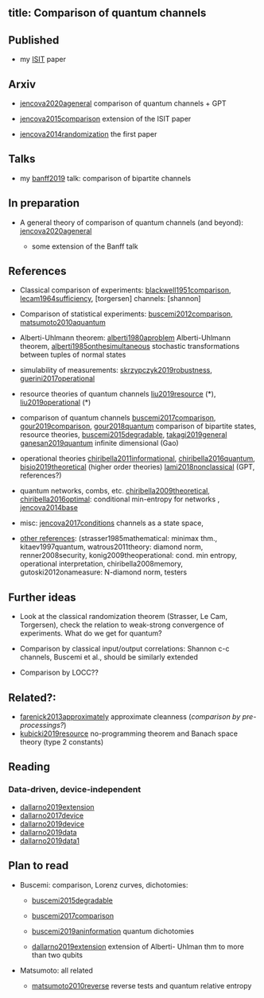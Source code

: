 title: Comparison of quantum channels
---
## Published

* my [ISIT](jencova2016isit) paper

## Arxiv


* [jencova2020ageneral](jencova2020ageneral) comparison of quantum channels + GPT

*  [jencova2015comparison](jencova2015comparison) extension of the ISIT paper
* [jencova2014randomization](jencova2014randomization) the first paper


## Talks

* my [banff2019](comparison/banff2019.pdf) talk: comparison of bipartite channels

## In preparation

* A general theory of comparison of quantum channels (and beyond): 
[jencova2020ageneral](jencova2020ageneral)


    * some extension  of the Banff talk


## References

* Classical comparison of experiments: [blackwell1951comparison](blackwell1951comparison),  [lecam1964sufficiency](lecam1964sufficiency), [torgersen] 
  channels: [shannon]

* Comparison of statistical experiments: [buscemi2012comparison](buscemi2012comparison), [matsumoto2010aquantum](matsumoto2010aquantum)

* Alberti-Uhlmann theorem: [alberti1980aproblem](alberti1980aproblem) Alberti-Uhlmann theorem, [alberti1985onthesimultaneous](alberti1985onthesimultaneous) stochastic transformations between tuples of normal states



* simulability of measurements: [skrzypczyk2019robustness](skrzypczyk2019robustness),
[guerini2017operational](guerini2017operational)

* resource theories of quantum channels [liu2019resource](liu2019resource) (\*), [liu2019operational](liu2019operational) (\*)

* comparison of quantum channels   [buscemi2017comparison](buscemi2017comparison),
[gour2019comparison](gour2019comparison), [gour2018quantum](gour2018quantum) comparison of bipartite states, resource theories, [buscemi2015degradable](buscemi2015degradable), [takagi2019general](takagi2019general)
[ganesan2019quantum](ganesan2019quantum) infinite dimensional (Gao)

* operational theories [chiribella2011informational](chiribella2011informational), [chiribella2016quantum](chiribella2016quantum), [bisio2019theoretical](bisio2019theoretical) (higher order theories)
[lami2018nonclassical](lami2018nonclassical) (GPT, references?)

* quantum networks, combs, etc. [chiribella2009theoretical](chiribella2009theoretical), [chiribella2016optimal](chiribella2016optimal): conditional min-entropy for networks
, [jencova2014base](jencova2014base)



* misc: [jencova2017conditions](jencova2017conditions) channels as a state space,
   


* [other references](BIBs): (strasser1985mathematical: minimax thm., kitaev1997quantum, watrous2011theory: diamond norm,
  renner2008security, konig2009theoperational: cond. min entropy, operational interpretation, chiribella2008memory, gutoski2012onameasure: N-diamond norm, testers



## Further ideas

* Look at the classical randomization theorem (Strasser, Le Cam, Torgersen), check the relation to weak-strong
  convergence of experiments. What do we get for quantum?


* Comparison by classical input/output correlations: Shannon c-c channels, Buscemi et al., should be similarly extended

* Comparison by LOCC??

## Related?: 
 
* [farenick2013approximately](farenick2013approximately) approximate cleanness (*comparison by pre-processings?*)
* [kubicki2019resource](kubicki2019resource) no-programming theorem and Banach space theory (type 2 constants)


## Reading

### Data-driven, device-independent


* [dallarno2019extension](dallarno2019extension) 
* [dallarno2017device](dallarno2017device)
* [dallarno2019device](dallarno2019device)
* [dallarno2019data](dallarno2019data)
* [dallarno2019data1](dallarno2019data1)



## Plan to read

* Buscemi:  comparison, Lorenz curves, dichotomies:
    *  [buscemi2015degradable](buscemi2015degradable)

    * [buscemi2017comparison](buscemi2017comparison)
    
    * [buscemi2019aninformation](buscemi2019aninformation) quantum dichotomies

    * [dallarno2019extension](dallarno2019extension) extension of Alberti- Uhlman thm to more than two qubits

    



* Matsumoto: all related
    * [matsumoto2010reverse](matsumoto2010reverse) reverse tests and quantum relative entropy






